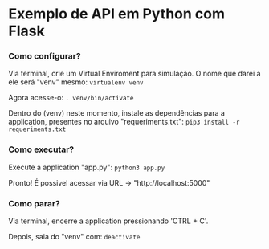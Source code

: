 Exemplo de API em Python com Flask
==========

### Como configurar?

Via terminal, crie um Virtual Enviroment para simulação. O nome que darei a ele será "venv" mesmo:
`virtualenv venv`

Agora acesse-o:
`. venv/bin/activate`

Dentro do (venv) neste momento, instale as dependências para a application, presentes no arquivo "requeriments.txt":
`pip3 install -r requeriments.txt`

### Como executar?

Execute a application "app.py":
`python3 app.py`

Pronto! É possivel acessar via URL -> "http://localhost:5000"

### Como parar?

Via terminal, encerre a application pressionando 'CTRL + C'.

Depois, saia do "venv" com:
`deactivate`
